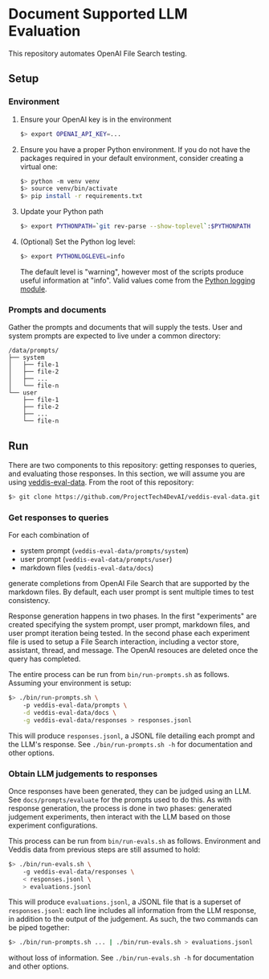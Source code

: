 # Document Supported LLM Evaluation

This repository automates OpenAI File Search testing.

## Setup

### Environment

1. Ensure your OpenAI key is in the environment

   ```bash
   $> export OPENAI_API_KEY=...
   ```

2. Ensure you have a proper Python environment. If you do not have the
   packages required in your default environment, consider creating a
   virtual one:

   ```bash
   $> python -m venv venv
   $> source venv/bin/activate
   $> pip install -r requirements.txt
   ```

3. Update your Python path

   ```bash
   $> export PYTHONPATH=`git rev-parse --show-toplevel`:$PYTHONPATH
   ```

4. (Optional) Set the Python log level:

   ```bash
   $> export PYTHONLOGLEVEL=info
   ```

   The default level is "warning", however most of the scripts produce
   useful information at "info". Valid values come from the [Python
   logging
   module](https://docs.python.org/3/library/logging.html#logging-levels).

### Prompts and documents

Gather the prompts and documents that will supply the tests. User and
system prompts are expected to live under a common directory:

```
/data/prompts/
├── system
│   ├── file-1
│   ├── file-2
│   ├── ...
│   └── file-n
└── user
    ├── file-1
    ├── file-2
    ├── ...
    └── file-n
```

## Run

There are two components to this repository: getting responses to
queries, and evaluating those responses. In this section, we will
assume you are using
[veddis-eval-data](https://github.com/ProjectTech4DevAI/veddis-eval-data). From
the root of this repository:

```bash
$> git clone https://github.com/ProjectTech4DevAI/veddis-eval-data.git
```

### Get responses to queries

For each combination of

* system prompt (`veddis-eval-data/prompts/system`)
* user prompt (`veddis-eval-data/prompts/user`)
* markdown files (`veddis-eval-data/docs`)

generate completions from OpenAI File Search that are supported by the
markdown files. By default, each user prompt is sent multiple times to
test consistency.

Response generation happens in two phases. In the first "experiments"
are created specifying the system prompt, user prompt, markdown files,
and user prompt iteration being tested. In the second phase each
experiment file is used to setup a File Search interaction, including
a vector store, assistant, thread, and message. The OpenAI resouces
are deleted once the query has completed.

The entire process can be run from `bin/run-prompts.sh` as
follows. Assuming your environment is setup:

```bash
$> ./bin/run-prompts.sh \
	-p veddis-eval-data/prompts \
	-d veddis-eval-data/docs \
	-g veddis-eval-data/responses > responses.jsonl
```

This will produce `responses.jsonl`, a JSONL file detailing each
prompt and the LLM's response. See `./bin/run-prompts.sh -h` for
documentation and other options.

### Obtain LLM judgements to responses

Once responses have been generated, they can be judged using an
LLM. See `docs/prompts/evaluate` for the prompts used to do this. As
with response generation, the process is done in two phases: generated
judgement experiments, then interact with the LLM based on those
experiment configurations.

This process can be run from `bin/run-evals.sh` as
follows. Environment and Veddis data from previous steps are still
assumed to hold:

```bash
$> ./bin/run-evals.sh \
	-g veddis-eval-data/responses \
	< responses.jsonl \
	> evaluations.jsonl
```

This will produce `evaluations.jsonl`, a JSONL file that is a superset
of `responses.jsonl`: each line includes all information from the LLM
response, in addition to the output of the judgement. As such, the two
commands can be piped together:

```bash
$> ./bin/run-prompts.sh ... | ./bin/run-evals.sh > evaluations.jsonl
```

without loss of information. See `./bin/run-evals.sh -h` for
documentation and other options.

